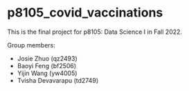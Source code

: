 # p8105_covid_vaccinations

This is the final project for p8105: Data Science I in Fall 2022.

Group members:
- Josie Zhuo (qz2493)
- Baoyi Feng (bf2506)
- Yijin Wang (yw4005)
- Tvisha Devavarapu (td2749)
